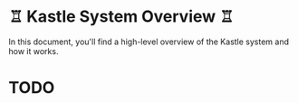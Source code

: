 # ♖ Kastle System Overview ♖

In this document, you'll find a high-level overview of the Kastle system and how it works.

# TODO